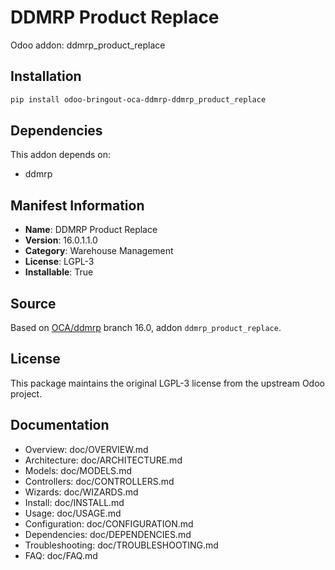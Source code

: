 # DDMRP Product Replace

Odoo addon: ddmrp_product_replace

## Installation

```bash
pip install odoo-bringout-oca-ddmrp-ddmrp_product_replace
```

## Dependencies

This addon depends on:
- ddmrp

## Manifest Information

- **Name**: DDMRP Product Replace
- **Version**: 16.0.1.1.0
- **Category**: Warehouse Management
- **License**: LGPL-3
- **Installable**: True

## Source

Based on [OCA/ddmrp](https://github.com/OCA/ddmrp) branch 16.0, addon `ddmrp_product_replace`.

## License

This package maintains the original LGPL-3 license from the upstream Odoo project.

## Documentation

- Overview: doc/OVERVIEW.md
- Architecture: doc/ARCHITECTURE.md
- Models: doc/MODELS.md
- Controllers: doc/CONTROLLERS.md
- Wizards: doc/WIZARDS.md
- Install: doc/INSTALL.md
- Usage: doc/USAGE.md
- Configuration: doc/CONFIGURATION.md
- Dependencies: doc/DEPENDENCIES.md
- Troubleshooting: doc/TROUBLESHOOTING.md
- FAQ: doc/FAQ.md
